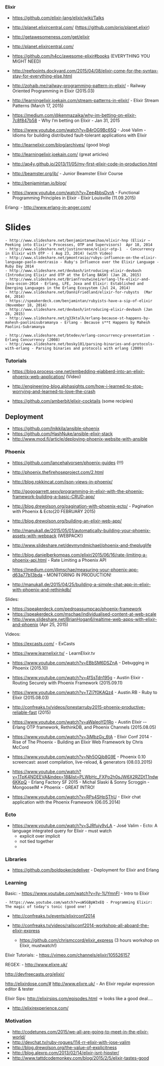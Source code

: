 #### Elixir

  - https://github.com/elixir-lang/elixir/wiki/Talks
  - http://planet.elixircentral.com/ (https://github.com/prio/planet.elixir)
  - http://getawesomeness.com/get/elixir
  - http://planet.elixircentral.com/
  - https://github.com/h4cc/awesome-elixir#books (EVERYTHING YOU MIGHT NEED)
  - http://reefpoints.dockyard.com/2015/04/08/elixir-come-for-the-syntax-stay-for-everything-else.html
  - http://zohaib.me/railway-programming-pattern-in-elixir/ - Railway Oriented Programming in Elixir (2015.03)
  - http://learningelixir.joekain.com/stream-patterns-in-elixir/ - Elixir Stream Patterns (March 17, 2015)
  - https://medium.com/@kenmazaika/why-im-betting-on-elixir-7c8f847b58 - Why I’m betting on Elixir - Jan 31, 2015
  - https://www.youtube.com/watch?v=B4rOG9Bc65Q - José Valim - Idioms for building distributed fault-tolerant applications with Elixir

  - http://learnelixir.com/blog/archives/ (good blog)
  - http://learningelixir.joekain.com/ (great articles)
  - http://ap4y.github.io/2013/11/05/my-first-elixir-code-in-production.html
  - http://beamster.org/jb/ - Junior Beamster Elixir Course
  - http://benjamintan.io/blog/


  - https://www.youtube.com/watch?v=Zee4bbsDvrA - Functional Programming Principles in Elixir - Elixir Louisville (11.09.2015)

  Erlang:
    - http://www.erlang-in-anger.com/


  # Slides
    - http://www.slideshare.net/benjamintanweihao/elixir-hnp (Elixir – Peeking into Elixir's Processes, OTP and Supervisors)  Apr 18, 2014
    - http://www.slideshare.net/justinxreese/elixir-otp-1  - Concurrency in Elixir with OTP - ( Aug 23, 2014) (with Video)
    - http://www.slideshare.net/pmontrasio/rubys-influence-on-the-elixir-language-paolo-montrasio - Ruby's Influence over the Elixir Language - Ruby Day 2014
    - http://www.slideshare.net/devbash/introducing-elixir-devbash (Introducing Elixir and OTP at the Erlang BASH) (Jan 28, 2015)
    - http://www.slideshare.net/BrianTroutwine1/erlang-lfe-elixir-and-joxa-oscon-2014 - Erlang, LFE, Joxa and Elixir: Established and Emerging Languages in the Erlang Ecosystem (Jul 24, 2014)
    - http://www.slideshare.net/DanniFriedland/elixir-for-rubysts  (Mar 04, 2014)
    - https://speakerdeck.com/benjamintan/rubyists-have-a-sip-of-elixir (November 18, 2014)
    - http://www.slideshare.net/devbash/introducing-elixir-devbash (Jan 28, 2015)
    - http://www.slideshare.net/g33ktalk/erlang-because-st-happens-by-mahesh-paolinisubramanya - Erlang - Because s**t Happens by Mahesh Paolini-Subramanya

    - http://www.slideshare.net/btedev/erlang-concurrency-presentation - Erlang Concurrency (2008)
    - http://www.slideshare.net/bosky101/parsing-binaries-and-protocols-with-erlang - Parsing binaries and protocols with erlang (2009)





### Tutorials
  - https://blog.process-one.net/embedding-ejabberd-into-an-elixir-phoenix-web-application/ (Video)
  - http://engineering-blog.alphasights.com/how-i-learned-to-stop-worrying-and-learned-to-love-the-crash

  - https://github.com/amberbit/elixir-cocktails (some recipies)



## Deployment
  - https://github.com/lnikkila/ansible-phoenix
  - https://github.com/HashNuke/ansible-elixir-stack
  - http://www.mod.fi/article/deploying-phoenix-website-with-ansible




### Phoenix
  - https://github.com/lancehalvorsen/phoenix-guides (!!!)
  - http://phoenix.thefirehoseproject.com/2.html
  - http://blog.rokkincat.com/json-views-in-phoenix/
  - http://gogogarrett.sexy/programming-in-elixir-with-the-phoenix-framework-building-a-basic-CRUD-app/
  - http://blog.drewolson.org/pagination-with-phoenix-ecto/ - Pagination with Phoenix & Ecto(20 FEBRUARY 2015)
  - http://blog.drewolson.org/building-an-elixir-web-app/
  - http://manukall.de/2015/05/01/automatically-building-your-phoenix-assets-with-webpack (WEBPACK!)
  - http://www.slideshare.net/devmyndmichael/phoenix-and-thepluglife

  - http://blog.danielberkompas.com/elixir/2015/06/16/rate-limiting-a-phoenix-api.html - Rate Limiting a Phoenix API
  - https://medium.com/@mschae/measuring-your-phoenix-app-d63a77b13bda - MONITORING IN PRODUCTION!

  - http://manukall.de/2015/04/25/building-a-simple-chat-app-in-elixir-with-phoenix-and-rethinkdb/

  Slides:
  - https://speakerdeck.com/pedroassumpcao/phoenix-framework
  - https://speakerdeck.com/mschae/individualised-content-at-web-scale
  - http://www.slideshare.net/BrianHogan6/realtime-web-apps-with-elixir-and-phoenix (Apr 25, 2015)

  Videos:

  - https://excasts.com/ - ExCasts
  - https://www.learnelixir.tv/ - LearnElixir.tv

  - https://www.youtube.com/watch?v=EBbSM6DSZnA - Debugging in Phoenix (2015.10)
  - https://www.youtube.com/watch?v=4fSsTdn195g - Austin Elixir - Routing Securely with Phoenix Framework (2015.09.11)
  - https://www.youtube.com/watch?v=TZl7f0KAQz4 - Austin.RB - Ruby to Elixir (2015.08.03)
  - http://confreaks.tv/videos/lonestarruby2015-phoenix-productive-reliable-fast (2015)

  - https://www.youtube.com/watch?v=aWaleoYD1Ro - Austin Elixir -- Erlang OTP framework, RethinkDB, and Phoenix Channels (2015.08.05)

  - https://www.youtube.com/watch?v=3jMbzGv_6tA - Elixir Conf 2014 - Rise of The Phoenix - Building an Elixir Web Framework by Chris McCord
  - https://www.youtube.com/watch?v=Nh5OQjb8G9E - Phoenix 0.10 screencast: asset compilation, live-reload, & generators  (08.03.2015)
  - https://www.youtube.com/watch?v=1TpK4NDEEVA&index=18&list=PLWbHc_FXPo2h0sJW6X2RZDtT1ndw6KKpQ - Erlang Factory SF 2015 - Michal Slaski & Sonny Scroggin - MongooseIM + Phoenix - GREAT INTRO!
  - https://www.youtube.com/watch?v=RPs4SHpSThU - Elixir chat application with the Phoenix Framework (06.05.2014)



### Ecto
  - https://www.youtube.com/watch?v=SJRfujy9vLA - José Valim - Ecto: A language integrated query for Elixir - must watch
    - explicit over implicit
    - not tied together
    -


### Libraries
  - https://github.com/boldpoker/edeliver - Deployment for Elixir and Erlang




### Learning
  Basic:
    - https://www.youtube.com/watch?v=lly-1UYmnFI - Intro to Elixir

    - https://www.youtube.com/watch?v=uWSGBpW3xEQ - Programming Elixir: The magic of today's tonic (good one! )

  - http://confreaks.tv/events/elixirconf2014

  - http://confreaks.tv/videos/railsconf2014-workshop-all-aboard-the-elixir-express
    - https://github.com/chrismccord/elixir_express (3 hours workshop on Elixir, mustwatch!)

  Elixir Tutorials:
    - https://vimeo.com/channels/elixir/105526157


  REGEX:
    - http://www.elixre.uk/

  http://devfreecasts.org/elixir/

  http://elixirdose.com/#
  http://www.elixre.uk/ - An Elixir regular expression editor & tester


  Elixir Sips:
    http://elixirsips.com/episodes.html -> looks like a good deal....

  - http://elixirexperience.com/


### Motivation
  - http://codetunes.com/2015/we-all-are-going-to-meet-in-the-elixir-world/
  - http://devchat.tv/ruby-rogues/114-rr-elixir-with-jose-valim
  - http://blog.drewolson.org/the-value-of-explicitness
  - http://blog.alexrp.com/2013/02/14/elixir-isnt-hipster/
  - http://www.tattdcodemonkey.com/blog/2015/2/5/elixir-tastes-good
